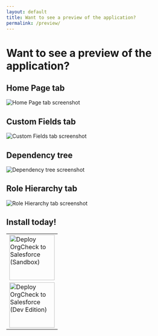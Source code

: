 ```yaml
---
layout: default
title: Want to see a preview of the application?
permalink: /preview/
---
```


# Want to see a preview of the application?

## Home Page tab
![Home Page tab screenshot](../images/screenshots/OrgCheck-v1.9.1-Screenshot1.png)

## Custom Fields tab
![Custom Fields tab screenshot](../images/screenshots/OrgCheck-v1.9.2-Screenshot2.png)

## Dependency tree 
![Dependency tree screenshot](../images/screenshots/OrgCheck-v1.9.2-Screenshot3.png)

## Role Hierarchy tab
![Role Hierarchy tab screenshot](../images/screenshots/OrgCheck-v1.9.1-Screenshot4.png)

## Install today!
<table>
  <tr><td><a href="https://sfdc.co/OrgCheck-Install-1_9-SDB"><img width="120" src="../assets/pngs/Install-SDBX.png" alt="Deploy OrgCheck to Salesforce (Sandbox)"></a></td></tr>
  <tr><td><a href="https://sfdc.co/OrgCheck-Install-1_9-DevOrg"><img width="120" src="../assets/pngs/Install-DevEdition.png" alt="Deploy OrgCheck to Salesforce (Dev Edition)"></a></td></tr>
</table>

